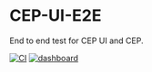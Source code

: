 # CEP-UI-E2E

End to end test for CEP UI and CEP.

[![CI](https://github.com/3beca/cep-ui-e2e/actions/workflows/main.yml/badge.svg)](https://github.com/3beca/cep-ui-e2e/actions/workflows/main.yml) 
[![dashboard](https://img.shields.io/badge/cypress-dashboard-brightgreen.svg)](https://dashboard.cypress.io/#/projects/jgg1rz/runs)